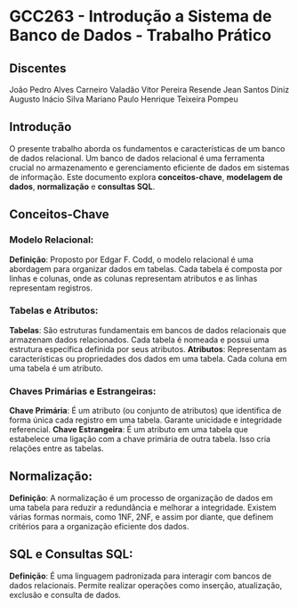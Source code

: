 # GCC263 - Introdução a Sistema de Banco de Dados - Trabalho Prático

## Discentes

João Pedro Alves Carneiro Valadão
Vítor Pereira Resende
Jean Santos Diniz
Augusto Inácio Silva Mariano
Paulo Henrique Teixeira Pompeu

## Introdução

O presente trabalho aborda os fundamentos e características de um banco de dados relacional. Um banco de dados relacional é uma ferramenta crucial no armazenamento e gerenciamento eficiente de dados em sistemas de informação. Este documento explora **conceitos-chave**, **modelagem de dados**, **normalização** e **consultas SQL**.

## Conceitos-Chave

### Modelo Relacional:

**Definição**: Proposto por Edgar F. Codd, o modelo relacional é uma abordagem para organizar dados em tabelas. Cada tabela é composta por linhas e colunas, onde as colunas representam atributos e as linhas representam registros.

### Tabelas e Atributos:

**Tabelas**: São estruturas fundamentais em bancos de dados relacionais que armazenam dados relacionados. Cada tabela é nomeada e possui uma estrutura específica definida por seus atributos.
**Atributos**: Representam as características ou propriedades dos dados em uma tabela. Cada coluna em uma tabela é um atributo.

### Chaves Primárias e Estrangeiras:

**Chave Primária**: É um atributo (ou conjunto de atributos) que identifica de forma única cada registro em uma tabela. Garante unicidade e integridade referencial.
**Chave Estrangeira**: É um atributo em uma tabela que estabelece uma ligação com a chave primária de outra tabela. Isso cria relações entre as tabelas.

## Normalização:

**Definição**: A normalização é um processo de organização de dados em uma tabela para reduzir a redundância e melhorar a integridade. Existem várias formas normais, como 1NF, 2NF, e assim por diante, que definem critérios para a organização eficiente dos dados.

## SQL e Consultas SQL:

**Definição**: É uma linguagem padronizada para interagir com bancos de dados relacionais. Permite realizar operações como inserção, atualização, exclusão e consulta de dados.
